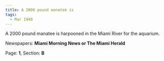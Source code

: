 ```yaml
---  
title: A 2000 pound manatee is  
tags:  
  - Mar 1940  
---  
```

  
A 2000 pound manatee is harpooned in the Miami River for the aquarium.  
  
Newspapers: **Miami Morning News or The Miami Herald**  
  
Page: **1**, Section: **B** 
